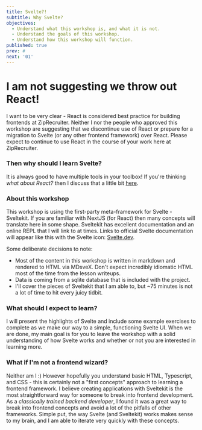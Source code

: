 ```yaml
---
title: Svelte?!
subtitle: Why Svelte?
objectives:
  - Understand what this workshop is, and what it is not.
  - Understand the goals of this workshop.
  - Understand how this workshop will function.
published: true
prev: #
next: '01'
---
```


# I am not suggesting we throw out React!

I want to be very clear - React is considered best practice for building frontends at ZipRecruiter. Neither I nor the people who approved this workshop are suggesting that we discontinue use of React or prepare for a migration to Svelte (or any other frontend framework) over React. Please expect to continue to use React in the course of your work here at ZipRecruiter.

### Then why should I learn Svelte?

It is always good to have multiple tools in your toolbox! If you're thinking _what about React?_ then I discuss that a little bit [here](/learn/sveltevsreact).

### About this workshop

This workshop is using the first-party meta-framework for Svelte - Sveltekit. If you are familiar with NextJS (for React) then many concepts will translate here in some shape. Sveltekit has excellent documentation and an online REPL that I will link to at times. Links to official Svelte documentation will appear like this with the Svelte icon: [Svelte.dev](https://www.svelte.dev).

Some deliberate decisions to note:

- Most of the content in this workshop is written in markdown and rendered to HTML via MDsveX. Don't expect incredibly idiomatic HTML most of the time from the lesson writeups.
- Data is coming from a sqlite database that is included with the project.
- I'll cover the pieces of Sveltekit that I am able to, but ~75 minutes is not a lot of time to hit every juicy tidbit.

### What should I expect to learn?

I will present the highlights of Svelte and include some example exercises to complete as we make our way to a simple, functioning Svelte UI. When we are done, my main goal is for you to leave the workshop with a solid understanding of how Svelte works and whether or not you are interested in learning more.

### What if I'm not a frontend wizard?

Neither am I :) However hopefully you understand basic HTML, Typescript, and CSS - this is certainly not a "first concepts" approach to learning a frontend framework. I believe creating applications with Sveltekit is the most straightforward way for someone to break into frontend development. As a _classically trained backend developer_, I found it was a great way to break into frontend concepts and avoid a lot of the pitfalls of other frameworks. Simple put, the way Svelte (and Sveltekit) works makes sense to my brain, and I am able to iterate very quickly with these concepts.
